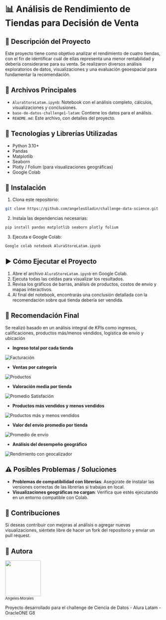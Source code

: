 # :bar_chart: Análisis de Rendimiento de Tiendas para Decisión de Venta

## :pushpin: Descripción del Proyecto

Este proyecto tiene como objetivo analizar el rendimiento de cuatro tiendas, con el fin de identificar cuál de ellas representa una menor rentabilidad y debería considerarse para su venta. Se realizaron diversos análisis exploratorios de datos, visualizaciones y una evaluación geoespacial para fundamentar la recomendación.

## 	:file_folder: Archivos Principales

- `AluraStoreLatam.ipynb`: Notebook con el análisis completo, cálculos, visualizaciones y conclusiones.
- `base-de-datos-challenge1-latam`: Contiene los datos para el análisis.
- `README.md`: Este archivo, con detalles del proyecto.

## :wrench: Tecnologías y Librerías Utilizadas

- Python 3.10+
- Pandas
- Matplotlib
- Seaborn
- Plotly / Folium (para visualizaciones geográficas)
- Google Colab

## :link: Instalación

1. Clona este repositorio:
```bash
git clone https://github.com/angelesGladin/challenge-data-science.git
```

2. Instala las dependencias necesarias:
```bash
pip install pandas matplotlib seaborn plotly folium
```

3. Ejecuta e Google Colab:
```bash
Google colab notebook AluraStoreLatam.ipynb
```

## :arrow_forward: Cómo Ejecutar el Proyecto

1. Abre el archivo `AluraStoreLatam.ipynb` en Google Colab.
2. Ejecuta todas las celdas para visualizar los resultados.
3. Revisa los gráficos de barras, análisis de productos, costos de envío y mapas interactivos.
4. Al final del notebook, encontrarás una conclusión detallada con la recomendación sobre qué tienda debería ser vendida.
  

## :memo: Recomendación Final

Se realizó basado en un análisis integral de KPIs como ingresos, calificaciones, productos más/menos vendidos, logística de envío y ubicación

* **Ingreso total por cada tienda**
  
![Facturación](https://github.com/user-attachments/assets/a44f7d0e-60a8-4ac0-9409-50085ec827ca)

* **Ventas por categoría**
  
![Productos](https://github.com/user-attachments/assets/3bfdf66a-5ddc-46da-a9cd-c71c320300fe)

* **Valoración media por tienda**
  
![Promedio Satisfación](https://github.com/user-attachments/assets/f7bbf9e2-3ad9-46c8-836e-c1793851e333)

* **Productos más vendidos y menos vendidos**
  
![Productos más y menos vendidos](https://github.com/user-attachments/assets/c95ea476-3b3b-444d-b7c4-f56447d6cd50)

* **Valor del envío promedio por tienda**
  
![Promedio de envío](https://github.com/user-attachments/assets/2b96a188-4e19-4d63-ad23-da38dd253067)

* **Análisis del desempeño geográfico**
  
![Rendimiento con geocalizador](https://github.com/user-attachments/assets/84c5c763-dcb2-4b55-8e7b-853f05019030)

## :warning: Posibles Problemas / Soluciones

- **Problemas de compatibilidad con librerías**: Asegúrate de instalar las versiones correctas de las librerías si trabajas en local.
- **Visualizaciones geográficas no cargan**: Verifica que estés ejecutando en un entorno compatible con Colab.

## :open_hands: Contribuciones

Si deseas contribuir con mejoras al análisis o agregar nuevas visualizaciones, siéntete libre de hacer un fork del repositorio y enviar un pull request.

## :bow: Autora

[<img src="https://avatars.githubusercontent.com/u/160809137?s=400&u=53819c9e0bceb756b1c959b51623021829b0f8ae&v=4" width=115><br><sub>Angeles Morales</sub>](https://github.com/angelesGladin) 

Proyecto desarrollado para el challenge de Ciencia de Datos - Alura Latam - OracleONE G8



